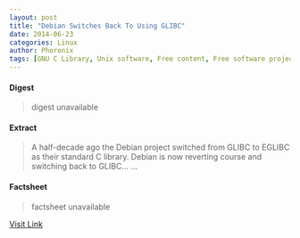```yaml
---
layout: post
title: "Debian Switches Back To Using GLIBC"
date: 2014-06-23
categories: Linux
author: Phoronix
tags: [GNU C Library, Unix software, Free content, Free software projects, Public commons, Unix, Operating system technology, Free system software, System software, Operating system families, C standard library, Open-source movement, C POSIX library, ARM architecture, C libraries, Open content, Monolithic kernels, Software projects, Operating system kernels, Linux APIs, Linux kernel, Interfaces of the Linux kernel, Computer programming, Computer libraries, Linux, Linus Torvalds, Software, Linux people, Unix variants, Free software, Finnish computer programmers, Linux Foundation, Linux kernel programmers, Finnish computer scientists, Computing]
---
```



#### Digest
>digest unavailable

#### Extract
>A half-decade ago the Debian project switched from GLIBC to EGLIBC as their standard C library. Debian is now reverting course and switching back to GLIBC......

#### Factsheet
>factsheet unavailable

[Visit Link](https://www.linux.com/news/software/applications/777445-debian-switches-back-to-using-glibc/)


